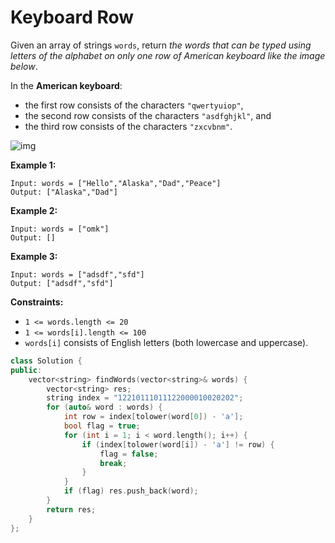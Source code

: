 # Keyboard Row

Given an array of strings `words`, return *the words that can be typed using letters of the alphabet on only one row of American keyboard like the image below*.

In the **American keyboard**:

- the first row consists of the characters `"qwertyuiop"`,
- the second row consists of the characters `"asdfghjkl"`, and
- the third row consists of the characters `"zxcvbnm"`.

![img](https://assets.leetcode.com/uploads/2018/10/12/keyboard.png)

 

**Example 1:**

```
Input: words = ["Hello","Alaska","Dad","Peace"]
Output: ["Alaska","Dad"]
```

**Example 2:**

```
Input: words = ["omk"]
Output: []
```

**Example 3:**

```
Input: words = ["adsdf","sfd"]
Output: ["adsdf","sfd"]
```

 

**Constraints:**

- `1 <= words.length <= 20`
- `1 <= words[i].length <= 100`
- `words[i]` consists of English letters (both lowercase and uppercase). 

```c++
class Solution {
public:
    vector<string> findWords(vector<string>& words) {
        vector<string> res;
        string index = "12210111011122000010020202";
        for (auto& word : words) {
            int row = index[tolower(word[0]) - 'a'];
            bool flag = true;
            for (int i = 1; i < word.length(); i++) {
                if (index[tolower(word[i]) - 'a'] != row) {
                    flag = false;
                    break;
                }
            }
            if (flag) res.push_back(word);
        }
        return res;
    }
};
```

